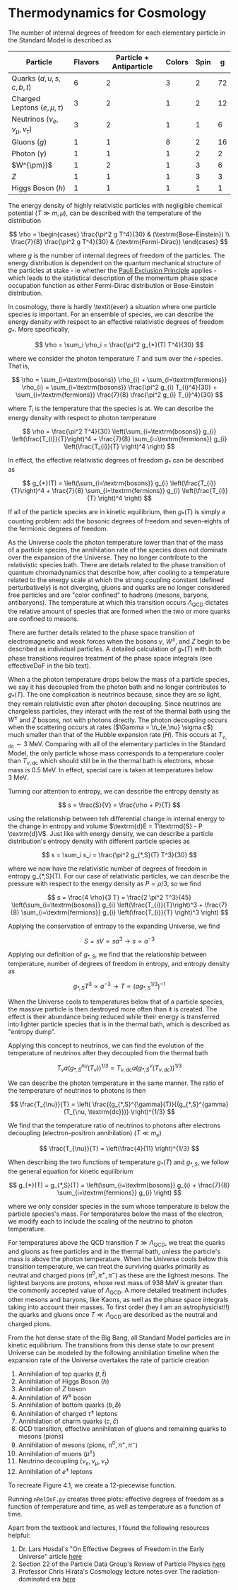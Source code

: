 # Thermodynamics for Cosmology

The number of internal degrees of freedom for each elementary particle in the Standard Model is described as

| Particle | Flavors | Particle + Antiparticle | Colors | Spin | g |
| ----------- | ----------- | ----------- | ----------- | ----------- | ----------- |
| Quarks ($d,u,s,c,b,t$)  |  6  |  2  |  3  |  2  |  72  |
| Charged Leptons ($e, \mu, \tau$)  |  3  |  2  |  1  |  2  |  12  |
| Neutrinos ($\nu_e, \nu_{\mu}, \nu_{\tau}$)  |  3  |  2  |  1  |  1  |  6  |
| Gluons ($g$)  |  1  |  1  |  8  |  2  |  16  |
| Photon ($\gamma$)  |  1  |  1  |  1  |  2  |  2  |
| $W^{\pm}}$  |  1  |  2  |  1  |  3  |  6 |
| $Z$  |  1  |  1  |  1  |  3  |  3 |
| Higgs Boson ($h$)  |  1  |  1  |  1  |  1  |  1 |



The energy density of highly relativistic particles with negligible chemical potential $(T \gg m, \mu)$, can be described with the temperature of the distribution

$$
\rho = 
\begin{cases}
    \frac{\pi^2 g T^4}{30} & (\textrm{Bose-Einstein}) \\
    \frac{7}{8} \frac{\pi^2 g T^4}{30} & (\textrm{Fermi-Dirac})
\end{cases}
$$

where $g$ is the number of internal degrees of freedom of the particles. The energy distribution is dependent on the quantum mechanical structure of the particles at stake - ie whether the [Pauli Exclusion Principle](https://en.wikipedia.org/wiki/Pauli_exclusion_principle) applies - which leads to the statistical description of the momentum phase space occupation function as either Fermi-Dirac distribution or Bose-Einstein distribution.

In cosmology, there is hardly \textit{ever} a situation where one particle species is important. For an ensemble of species, we can describe the energy density with respect to an effective relativistic degrees of freedom $g_*$. More specifically,

$$
\rho = \sum_i \rho_i = \frac{\pi^2 g_{*}(T) T^4}{30}
$$

where we consider the photon temperature $T$ and sum over the $i$-species. That is, 

$$
\rho = \sum_{i=\textrm{bosons}} \rho_{i} + \sum_{i=\textrm{fermions}} \rho_{i} = \sum_{i=\textrm{bosons}} \frac{\pi^2 g_{i} T_{i}^4}{30}  + \sum_{i=\textrm{fermions}} \frac{7}{8} \frac{\pi^2 g_{i} T_{i}^4}{30}
$$

where $T_i$ is the temperature that the species is at. We can describe the energy density with respect to photon temperature

$$
\rho = \frac{\pi^2 T^4}{30} \left(\sum_{i=\textrm{bosons}} g_{i} \left(\frac{T_{i}}{T}\right)^4  + \frac{7}{8} \sum_{i=\textrm{fermions}} g_{i} \left(\frac{T_{i}}{T} \right)^4 \right)
$$

In effect, the effective relativistic degrees of freedom $g_*$ can be described as 

$$
g_{*}(T) =  \left(\sum_{i=\textrm{bosons}} g_{i} \left(\frac{T_{i}}{T}\right)^4  + \frac{7}{8} \sum_{i=\textrm{fermions}} g_{i} \left(\frac{T_{i}}{T} \right)^4 \right)
$$

If all of the particle species are in kinetic equilibrium, then $g_*(T)$ is simply a counting problem: add the bosonic degrees of freedom and seven-eights of the fermionic degrees of freedom.

As the Universe cools the photon temperature lower than that of the mass of a particle species, the annihilation rate of the species does not dominate over the expansion of the Universe. They no longer contribute to the relativistic species bath. There are details related to the phase transition of quantum chromadynamics that describe how, after cooling to a temperature related to the energy scale at which the strong coupling constant (defined perturbatively) is not diverging, gluons and quarks are no longer considered free particles and are "color confined" to hadrons (mesons, baryons, antibaryons). The temperature at which this transition occurs $\Lambda_{\textrm{QCD}}$ dictates the relative amount of species that are formed when the two or more quarks are confined to mesons.


There are further details related to the phase space transition of electromagnetic and weak forces when the bosons $\gamma$, $W^{\pm}$, and $Z$ begin to be described as individual particles. A detailed calculation of $g_{*}(T)$ with both phase transitions requires treatment of the phase space integrals (see effectiveDoF in the bib text). 

When a the photon temperature drops below the mass of a particle species, we say it has decoupled from the photon bath and no longer contributes to $g_{*}(T)$. The one complication is neutrinos because, since they are so light, they remain relativistic even after photon decoupling. Since neutrinos are chargeless particles, they interact with the rest of the thermal bath using the $W^{\pm}$ and $Z$ bosons, not with photons directly. The photon decoupling occurs when the scattering occurs at rates ($\Gamma = \n_{e,\nu} \sigma c$) much smaller than that of the Hubble expansion rate ($H$). This occurs at $T_{\nu, \textrm{dc}} \sim 3\ \textrm{MeV}$. Comparing with all of the elementary particles in the Standard Model, the only particle whose mass corresponds to a temperature cooler than $T_{\nu, \textrm{dc}}$ which should still be in the thermal bath is electrons, whose mass is $0.5\ \textrm{MeV}$. In effect, special care is taken at temperatures below $3\ \textrm{MeV}$.

Turning our attention to entropy, we can describe the entropy density as

$$
s = \frac{S}{V} = \frac{\rho + P}{T}
$$

using the relationship between teh differential change in internal energy to the change in entropy and volume $\textrm{d}E = T\textrmd{S} - P \textrm{d}V$. Just like with energy density, we can describe a particle distribution's entropy density with different particle species as

$$
s = \sum_i s_i = \frac{\pi^2 g_{*,S}(T) T^3}{30}
$$

where we now have the relativistic number of degrees of freedom in entropy g_{*,S}(T). For our case of relativistic particles, we can describe the pressure with respect to the energy density as $P = \rho / 3$, so we find

$$
s = \frac{4 \rho}{3 T} = \frac{2 \pi^2 T^3}{45} \left(\sum_{i=\textrm{bosons}} g_{i} \left(\frac{T_{i}}{T}\right)^3  + \frac{7}{8} \sum_{i=\textrm{fermions}} g_{i} \left(\frac{T_{i}}{T} \right)^3 \right)
$$

Applying the conservation of entropy to the expanding Universe, we find

$$
S = sV \propto s a^3 \rightarrow s \propto a^{-3}
$$

Applying our definition of $g_{*,S}$, we find that the relationship between temperature, number of degrees of freedom in entropy, and entropy density as

$$
g_{*,S} T^3 \propto a^{-3} \rightarrow T \propto (a g^{1/3}_{*,S})^{-1}
$$

When the Universe cools to temperatures below that of a particle species, the massive particle is then destroyed more often than it is created. The effect is their abundance being reduced while their energy is transferred into lighter particle species that is in the thermal bath, which is described as "entropy dump".

Applying this concept to neutrinos, we can find the evolution of the temperature of neutrinos after they decoupled from the thermal bath

$$
T_{\nu} a (g_{*,S}^{nu}(T_{\nu}) )^{1/3} = T_{\nu, \textrm{dc}} a (g_{*,S}^{\nu}(T_{\nu, \textrm{dc}}) )^{1/3}
$$

We can describe the photon temperature in the same manner. The ratio of the temperature of neutrinos to photons is then 

$$
\frac{T_{\nu}}{T} = \left( \frac{(g_{*,S}^{\gamma}(T)}{(g_{*,S}^{gamma}(T_{\nu, \textrm{dc}})} \right)^{1/3}
$$

We find that the temperature ratio of neutrinos to photons after electrons decoupling (electron-positron annihilation) ($T \ll m_{e}$)

$$
\frac{T_{\nu}}{T} = \left(\frac{4}{11} \right)^{1/3}
$$

When describing the two functions of temperature $g_{*}(T)$ and $g_{*,S}$, we follow the general equation for kinetic equilibrium

$$
g_{*}(T) = g_{*,S}(T) = \left(\sum_{i=\textrm{bosons}} g_{i}  + \frac{7}{8} \sum_{i=\textrm{fermions}} g_{i}  \right)
$$


where we only consider species in the sum whose temperature is below the particle species's mass. For temperatures below the mass of the electron, we modify each to include the scaling of the neutrino to photon temperature.

For temperatures above the QCD transition $T \gg \Lambda_{\textrm{QCD}}$, we treat the quarks and gluons as free particles and in the thermal bath, unless the particle's mass is above the photon temperature. When the Universe cools below this transition temperature, we can treat the surviving quarks primarily as neutral and charged pions ($\pi^{0}, \pi^{+}, \pi^{-}$) as these are the lightest mesons. The lightest baryons are protons, whose rest mass of $938\ \textrm{MeV}$ is greater than the commonly accepted value of $\Lambda_{\textrm{QCD}}$. A more detailed treatment includes other mesons and baryons, like Kaons, as well as the phase space integrals taking into account their masses. To first order (hey I am an astrophysicist!!) the quarks and gluons once $T \ll \Lambda_{\textrm{QCD}}$ are described as the neutral and charged pions.


From the hot dense state of the Big Bang, all Standard Model particles are in kinetic equilibrium. The transitions from this dense state to our present Universe can be modeled by the following annihilation timeline when the expansion rate of the Universe overtakes the rate of particle creation

1. Annihilation of top quarks ($t, \bar{t}$)
2. Annihilation of Higgs Boson ($h$)
3. Annihilation of $Z$ boson
4. Annihilation of $W^{\pm}$ boson
5. Annihilation of bottom quarks ($b, \bar{b}$)
6. Annihilation of charged $\tau^{\pm}$ leptons
7. Annihilation of charm quarks ($c, \bar{c}$)
8. QCD transition, effective annihilation of gluons and remaining quarks to mesons (pions)
9. Annihilation of mesons (pions, $\pi^{0}, \pi^{+}, \pi^{-}$)
10. Annihilation of muons ($\mu^{\pm}$)
11. Neutrino decoupling ($\nu_e, \nu_{\mu}, \nu_{\tau}$)
12. Annihilation of $e^{\pm}$ leptons

To recreate Figure 4.1, we create a 12-piecewise function.

Running `nRelDoF.py` creates three plots: effective degrees of freedom as a function of temperature and time, as well as temperature as a function of time.

Apart from the textbook and lectures, I found the following resources helpful:
1. Dr. Lars Husdal's "On Effective Degrees of Freedom in the Early Universe" article [here](https://www.fuw.edu.pl/~bohdang/wyklady/Cosmology/Husdal_1609.04979.pdf)
2. Section 22 of the Particle Data Group's Review of Particle Physics [here](https://pdg.lbl.gov/2015/download/rpp2014-Chin.Phys.C.38.090001.pdf)
3. Professor Chris Hirata's Cosmology lecture notes over The radiation-dominated era [here](https://hirata10.github.io/ph8803/Lec06_EarlyUniverse.pdf)




